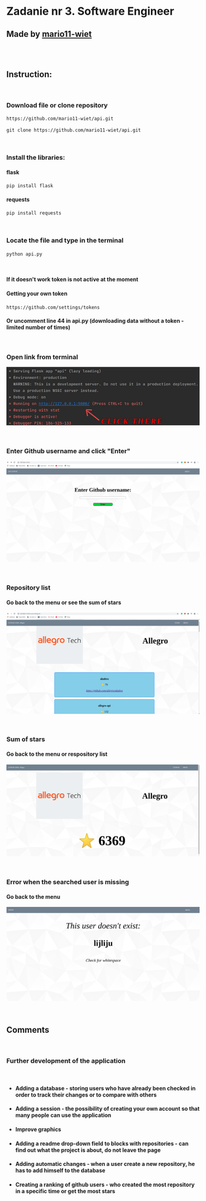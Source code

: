 # Zadanie nr 3. Software Engineer

## Made by [mario11-wiet](https://github.com/mario11-wiet)

<br />

<br />

## Instruction:

<br />

### Download file or clone repository

```
https://github.com/mario11-wiet/api.git
```

```
git clone https://github.com/mario11-wiet/api.git
```

<br />

### Install the libraries:

#### flask

```
pip install flask
```

#### requests

```
pip install requests
```

<br />

### Locate the file and type in the terminal

```
python api.py
```

<br />

#### If it doesn't work token is not active at the moment

#### Getting your own token

```
https://github.com/settings/tokens
```

#### Or uncomment line 44 in api.py (downloading data without a token - limited number of times)

<br />

### Open link from terminal

![.](https://github.com/mario11-wiet/api/blob/main/static/Zrzut%20ekranu%20z%202021-04-25%2020-21-52%20(1)%20(copy).jpg "Open")

<br />


### Enter Github username and click "Enter"

![.](https://github.com/mario11-wiet/api/blob/main/static/Zrzut%20ekranu%20z%202021-04-25%2020-22-51.png "Main")

<br />
 
### Repository list

#### Go back to the menu or see the sum of stars

![.](https://github.com/mario11-wiet/api/blob/main/static/Zrzut%20ekranu%20z%202021-04-25%2020-21-03.png "users")

<br />

### Sum of stars

#### Go back to the menu or respository list

![.](https://github.com/mario11-wiet/api/blob/main/static/Zrzut%20ekranu%20z%202021-04-25%2020-21-14.png "stars")

<br />

### Error when the searched user is missing

#### Go back to the menu

![.](https://github.com/mario11-wiet/api/blob/main/static/Zrzut%20ekranu%20z%202021-04-25%2021-57-10.png "error")

<br />

## Comments

<br />

### Further development of the application

<br />

<ul>

#### <li> Adding a database - storing users who have already been checked in order to track their changes or to compare with others </li>

####  <li> Adding a session - the possibility of creating your own account so that many people can use the application </li>

####  <li> Improve graphics  </li>

####  <li> Adding a readme drop-down field to blocks with repositories - can find out what the project is about, do not leave the page </li>

####  <li> Adding automatic changes - when a user create a new repository, he has to add himself to the database </li>

####  <li> Creating a ranking of github users - who created the most repository in a specific time or get the most stars </li>

</ul>

<br />

